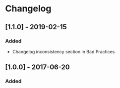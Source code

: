 # Changelog

## [1.1.0] - 2019-02-15

### Added

- Changelog inconsistency section in Bad Practices

## [1.0.0] - 2017-06-20

### Added
